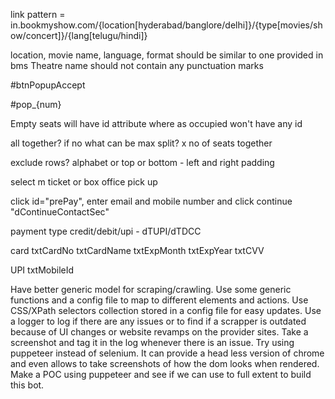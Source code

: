 link pattern = in.bookmyshow.com/{location[hyderabad/banglore/delhi]}/{type[movies/show/concert]}/{lang[telugu/hindi]}

location, movie name, language, format should be similar to one provided in bms
Theatre name should not contain any punctuation marks

#btnPopupAccept

#pop\_{num}

Empty seats will have id attribute where as occupied won't have any id

all together? if no what can be max split? x no of seats together

exclude rows? alphabet or top or bottom - left and right padding

select m ticket or box office pick up

click id="prePay", enter email and mobile number and click continue "dContinueContactSec"

payment type credit/debit/upi - dTUPI/dTDCC

card
txtCardNo
txtCardName
txtExpMonth
txtExpYear
txtCVV

UPI
txtMobileId

Have better generic model for scraping/crawling. Use some generic functions and a config file to map to different elements and actions.
Use CSS/XPath selectors collection stored in a config file for easy updates.
Use a logger to log if there are any issues or to find if a scrapper is outdated because of UI changes or website revamps on the provider sites.
Take a screenshot and tag it in the log whenever there is an issue.
Try using puppeteer instead of selenium. It can provide a head less version of chrome and even allows to take screenshots of how the dom looks when rendered.
Make a POC using puppeteer and see if we can use to full extent to build this bot.